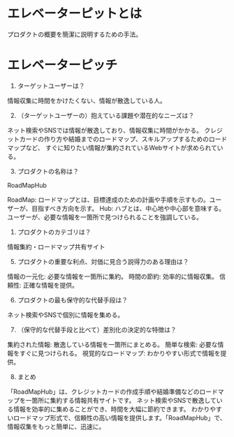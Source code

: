 # エレベーターピットとは
プロダクトの概要を簡潔に説明するための手法。

# エレベーターピッチ
1. ターゲットユーザーは？

情報収集に時間をかけたくない、情報が散逸している人。

2. （ターゲットユーザーの）抱えている課題や潜在的なニーズは？

ネット検索やSNSでは情報が散逸しており、情報収集に時間がかかる。
クレジットカードの作り方や結婚までのロードマップ、スキルアップするためのロードマップなど、
すぐに知りたい情報が集約されているWebサイトが求められている。

3. プロダクトの名称は？

RoadMapHub

RoadMap: ロードマップとは、目標達成のための計画や手順を示すもの。ユーザーが、目指すべき方向を示す。
Hub: ハブとは、中心地や中心部を意味する。ユーザーが、必要な情報を一箇所で見つけられることを強調している。

1. プロダクトのカテゴリは？

情報集約・ロードマップ共有サイト

5. プロダクトの重要な利点、対価に見合う説得力のある理由は？

情報の一元化: 必要な情報を一箇所に集約。
時間の節約: 効率的に情報収集。
信頼性: 正確な情報を提供。

6. プロダクトの最も保守的な代替手段は？

ネット検索やSNSで個別に情報を集める。

7. （保守的な代替手段と比べて）差別化の決定的な特徴は？

集約された情報: 散逸している情報を一箇所にまとめる。
簡単な検索: 必要な情報をすぐに見つけられる。
視覚的なロードマップ: わかりやすい形式で情報を提供。

8. まとめ

「RoadMapHub」は、クレジットカードの作成手順や結婚準備などのロードマップを一箇所に集約する情報共有サイトです。
ネット検索やSNSで散逸している情報を効率的に集めることができ、時間を大幅に節約できます。
わかりやすいロードマップ形式で、信頼性の高い情報を提供します。「RoadMapHub」で、情報収集をもっと簡単に、迅速に。
